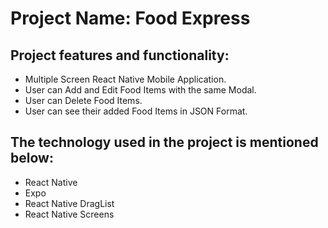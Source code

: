 # Project Name: Food Express

## Project features and functionality:

- Multiple Screen React Native Mobile Application.
- User can Add and Edit Food Items with the same Modal.
- User can Delete Food Items.
- User can see their added Food Items in JSON Format.


## The technology used in the project is mentioned below:
- React Native
- Expo
- React Native DragList
- React Native Screens
